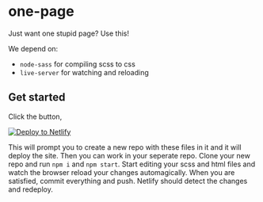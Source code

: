 # one-page

Just want one stupid page? Use this!

We depend on:

 - `node-sass` for compiling scss to css
 - `live-server` for watching and reloading

## Get started

Click the button,

[![Deploy to Netlify](https://www.netlify.com/img/deploy/button.svg)](https://app.netlify.com/start/deploy?repository=https://github.com/nqthqn/one-page)

This will prompt you to create a new repo with these files in it and it will deploy the site. Then you can work in your seperate repo. Clone your new repo and run `npm i` and `npm start`. Start editing your scss and html files and watch the browser reload your changes automagically. When you are satisfied, commit everything and push. Netlify should detect the changes and redeploy.

